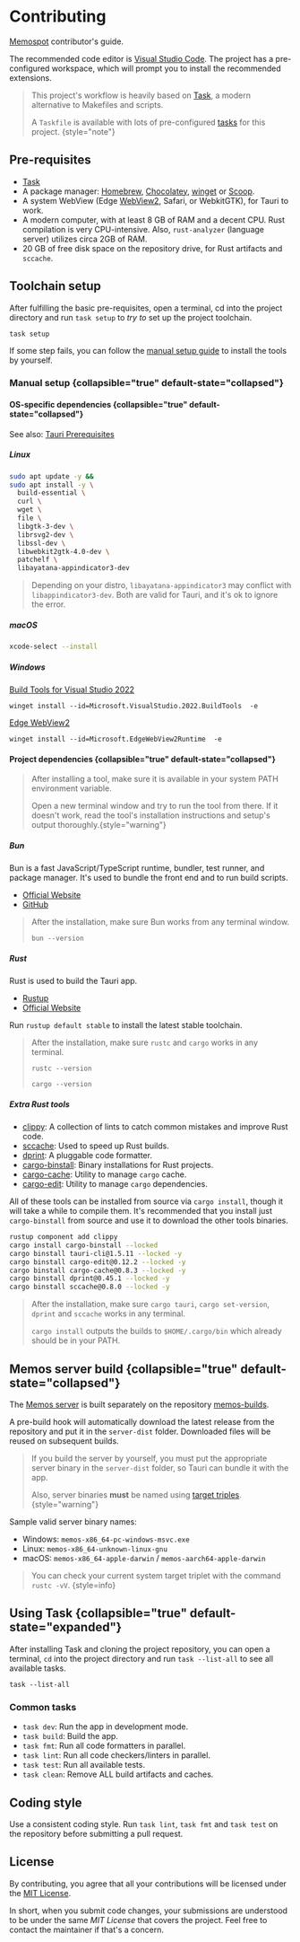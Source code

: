 # Contributing

[Memospot](https://github.com/lincolnthalles/memospot) contributor's guide.

The recommended code editor is
[Visual Studio Code](https://code.visualstudio.com/). The project has a
pre-configured workspace, which will prompt you to install the recommended
extensions.

> This project's workflow is heavily based on
> [Task](https://taskfile.dev/installation), a modern alternative to Makefiles
> and scripts.
>
> A `Taskfile` is available with lots of pre-configured [tasks](#using-task) for
> this project. {style="note"}

## Pre-requisites

- [Task](https://taskfile.dev/#/installation)
- A package manager: [Homebrew](https://brew.sh/),
  [Chocolatey](https://chocolatey.org/install#individual),
  [winget](https://docs.microsoft.com/windows/package-manager/winget/) or
  [Scoop](https://scoop.sh/).
- A system WebView (Edge
  [WebView2](https://go.microsoft.com/fwlink/p/?LinkId=2124703), Safari, or
  WebkitGTK), for Tauri to work.
- A modern computer, with at least 8 GB of RAM and a decent CPU. Rust
  compilation is very CPU-intensive. Also, `rust-analyzer` (language server)
  utilizes circa 2GB of RAM.
- 20 GB of free disk space on the repository drive, for Rust artifacts and
  `sccache`.

## Toolchain setup

After fulfilling the basic pre-requisites, open a terminal, cd into the project
directory and run `task setup` to _try to_ set up the project toolchain.

```Shell
task setup
```

If some step fails, you can follow the [manual setup guide](#manual-setup) to
install the tools by yourself.

### Manual setup {collapsible="true" default-state="collapsed"}

#### OS-specific dependencies {collapsible="true" default-state="collapsed"}

See also:
[Tauri Prerequisites](https://tauri.app/v1/guides/getting-started/prerequisites/)

##### Linux

```bash
sudo apt update -y &&
sudo apt install -y \
  build-essential \
  curl \
  wget \
  file \
  libgtk-3-dev \
  librsvg2-dev \
  libssl-dev \
  libwebkit2gtk-4.0-dev \
  patchelf \ 
  libayatana-appindicator3-dev
```

> Depending on your distro, `libayatana-appindicator3` may conflict with
> `libappindicator3-dev`. Both are valid for Tauri, and it's ok to ignore the
> error.

##### macOS

```bash
xcode-select --install
```

##### Windows

[Build Tools for Visual Studio 2022](https://visualstudio.microsoft.com/visual-cpp-build-tools/)

```Shell
winget install --id=Microsoft.VisualStudio.2022.BuildTools  -e
```

[Edge WebView2](https://developer.microsoft.com/microsoft-edge/webview2/#download-section)

```Shell
winget install --id=Microsoft.EdgeWebView2Runtime  -e
```

#### Project dependencies {collapsible="true" default-state="collapsed"}

> After installing a tool, make sure it is available in your system PATH
> environment variable.
>
> Open a new terminal window and try to run the tool from there. If it doesn't
> work, read the tool's installation instructions and setup's output
> thoroughly.{style="warning"}

##### Bun

Bun is a fast JavaScript/TypeScript runtime, bundler, test runner, and package
manager. It's used to bundle the front end and to run build scripts.

- [Official Website](https://bun.sh)
- [GitHub](https://github.com/oven-sh/bun)

> After the installation, make sure Bun works from any terminal window.
>
> `bun --version`

##### Rust

Rust is used to build the Tauri app.

- [Rustup](https://rustup.rs/)
- [Official Website](https://www.rust-lang.org/tools/install)

Run `rustup default stable` to install the latest stable toolchain.

> After the installation, make sure `rustc` and `cargo` works in any terminal.
>
> `rustc --version`
>
> `cargo --version`

##### Extra Rust tools

- [clippy](https://github.com/rust-lang/rust-clippy): A collection of lints to
  catch common mistakes and improve Rust code.
- [sccache](https://github.com/mozilla/sccache): Used to speed up Rust builds.
- [dprint](https://github.com/dprint/dprint): A pluggable code formatter.
- [cargo-binstall](https://github.com/cargo-bins/cargo-binstall): Binary
  installations for Rust projects.
- [cargo-cache](https://github.com/matthiaskrgr/cargo-cache): Utility to manage
  `cargo` cache.
- [cargo-edit](https://github.com/killercup/cargo-edit): Utility to manage
  `cargo` dependencies.

All of these tools can be installed from source via `cargo install`, though it
will take a while to compile them. It's recommended that you install just
`cargo-binstall` from source and use it to download the other tools binaries.

```bash
rustup component add clippy
cargo install cargo-binstall --locked
cargo binstall tauri-cli@1.5.11 --locked -y
cargo binstall cargo-edit@0.12.2 --locked -y
cargo binstall cargo-cache@0.8.3 --locked -y
cargo binstall dprint@0.45.1 --locked -y
cargo binstall sccache@0.8.0 --locked -y
```

> After the installation, make sure `cargo tauri`, `cargo set-version`, `dprint`
> and `sccache` works in any terminal.
>
> `cargo install` outputs the builds to `$HOME/.cargo/bin` which already should
> be in your PATH.

## Memos server build {collapsible="true" default-state="collapsed"}

The [Memos server](https://github.com/usememos/memos) is built separately on the
repository [memos-builds](https://github.com/lincolnthalles/memos-builds).

A pre-build hook will automatically download the latest release from the
repository and put it in the `server-dist` folder. Downloaded files will be
reused on subsequent builds.

> If you build the server by yourself, you must put the appropriate server
> binary in the `server-dist` folder, so Tauri can bundle it with the app.
>
> Also, server binaries **must** be named using
> [target triples](https://clang.llvm.org/docs/CrossCompilation.html#target-triple).
> {style="warning"}

Sample valid server binary names:

- Windows: `memos-x86_64-pc-windows-msvc.exe`
- Linux: `memos-x86_64-unknown-linux-gnu`
- macOS: `memos-x86_64-apple-darwin` / `memos-aarch64-apple-darwin`

> You can check your current system target triplet with the command `rustc -vV`.
> {style=info}

## Using Task {collapsible="true" default-state="expanded"}

After installing Task and cloning the project repository, you can open a
terminal, `cd` into the project directory and run `task --list-all` to see all
available tasks.

```Shell
task --list-all
```

### Common tasks

- `task dev`: Run the app in development mode.
- `task build`: Build the app.
- `task fmt`: Run all code formatters in parallel.
- `task lint`: Run all code checkers/linters in parallel.
- `task test`: Run all available tests.
- `task clean`: Remove ALL build artifacts and caches.

## Coding style

Use a consistent coding style. Run `task lint`, `task fmt` and `task test` on
the repository before submitting a pull request.

## License

By contributing, you agree that all your contributions will be licensed under
the [MIT License](https://choosealicense.com/licenses/mit/).

In short, when you submit code changes, your submissions are understood to be
under the same _MIT License_ that covers the project. Feel free to contact the
maintainer if that's a concern.
